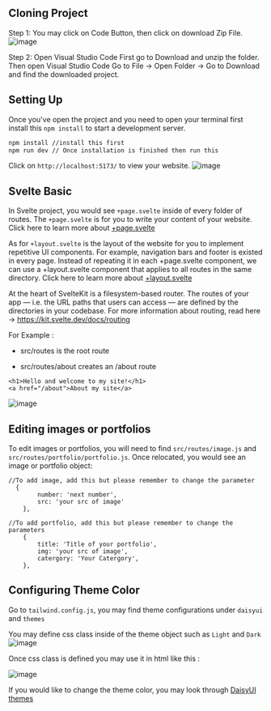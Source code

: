 ## Cloning Project 
Step 1: You may click on Code Button, then click on download Zip File.
![image](https://github.com/cl3mentch/innovus/assets/31813377/2b437249-ae4e-4125-aa13-55d1a6e10164)

Step 2: Open Visual Studio Code
First go to Download and unzip the folder. Then open Visual Studio Code Go to File -> Open Folder -> Go to Download and find the downloaded project.




## Setting Up
Once you've open the project and you need to open your terminal first install this  `npm install` to start a development server.

```bash
npm install //install this first
npm run dev // Once installation is finished then run this
```

Click on `http://localhost:5173/` to view your website.
![image](https://github.com/cl3mentch/innovus/assets/31813377/7ee25007-c035-4474-bb39-ccac7d6abcab)


## Svelte Basic
In Svelte project, you would see `+page.svelte` inside of every folder of routes. The `+page.svelte` is for you to write your content of your website. Click here to learn more about [+page.svelte](https://learn.svelte.dev/tutorial/pages)


As for `+layout.svelte` is the layout of the website for you to implement repetitive UI components. For example, navigation bars and footer is existed in every page. Instead of repeating it in each +page.svelte component, we can use a +layout.svelte component that applies to all routes in the same directory. Click here to learn more about [+layout.svelte](https://learn.svelte.dev/tutorial/layouts)

At the heart of SvelteKit is a filesystem-based router. The routes of your app — i.e. the URL paths that users can access — are defined by the directories in your codebase.
For more information about routing, read here -> https://kit.svelte.dev/docs/routing


For Example :
- src/routes is the root route
* src/routes/about creates an /about route

```
<h1>Hello and welcome to my site!</h1>
<a href="/about">About my site</a>
```
![image](https://github.com/cl3mentch/innovus/assets/31813377/4199ffcc-0709-489f-ba10-af3533ee092d)


## Editing images or portfolios
To edit images or portfolios, you will need to find `src/routes/image.js` and `src/routes/portfolio/portfolio.js`. Once relocated, you would see an image or portfolio object:


```
//To add image, add this but please remember to change the parameter
  {
		number: 'next number',
		src: 'your src of image'
	},
```


```
//To add portfolio, add this but please remember to change the parameters
    {
        title: 'Title of your portfolio',
        img: 'your src of image',
        catergory: 'Your Catergory',
    },
```




## Configuring Theme Color 
Go to `tailwind.config.js`, you may find theme configurations under `daisyui` and `themes`

You may define css class inside of the theme object such as `Light` and `Dark`
![image](https://github.com/cl3mentch/innovus/assets/31813377/2c092f75-613e-4401-be86-74f4ac8a5a83)


Once css class is defined you may use it in html like this :


![image](https://github.com/cl3mentch/innovus/assets/31813377/de903ff9-9908-4fc2-8327-87603ca3098e)


If you would like to change the theme color, you may look through [DaisyUI themes](https://daisyui.com/docs/themes/)




